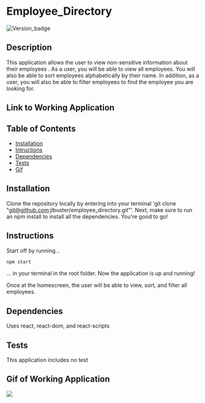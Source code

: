 # Employee_Directory

![Version_badge](https://img.shields.io/badge/Version-1.0.0-blue)

## Description 

This application allows the user to view non-sensitive information about their employees . As a user, you will be able to view all employees. You will also be able to sort employees alphabetically by their name. In addition, as a user, you will also be able to filter employees to find the employee you are looking for.

## Link to Working Application



## Table of Contents
* [Installation](#installation)
* [Intructions](#instructions)
* [Dependencies](#dependencies)
* [Tests](#tests)
* [Gif](#gif_of_working_application)

## Installation

Clone the repository locally by entering into your terminal 'git clone "git@github.com:jlbuster/employee_directory.git"'. Next, make sure to run an npm install to install all the dependencies. You're good to go!

## Instructions

Start off by running...
```javascript
npm start
```
... in your terminal in the root folder. Now the application is up and running!

Once at the homescreen, the user will be able to view, sort, and filter all employees.

## Dependencies

Uses react, react-dom, and react-scripts

## Tests

This application includes no test

## Gif of Working Application

![](/gif/employe_gif.gif)

